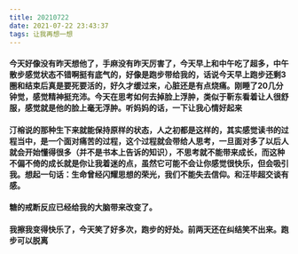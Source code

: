 ```yaml
---
title: 20210722
date: 2021-07-22 23:43:37
tags: 让我再想一想
---
```

#### 今天好像没有昨天想他了，手麻没有昨天厉害了，今天早上和中午吃了超多，中午散步感觉状态不错啊挺有底气的，好像是跑步带给我的，话说今天早上跑步还剩3圈和结束后真是要死要活的，好久才缓过来，心脏还是有点烧痛。刚睡了20几分钟觉，感觉精神挺充沛。今天在思考如何去掉脸上浮肿，类似于靳东看着让人很舒服，感觉就是他的脸上毫无浮肿。听妈妈的话，一下让我心情好起来

#### 汀榕说的那种生下来就能保持原样的状态，人之初都是这样的，其实感觉读书的过程当中，是一个面对痛苦的过程，这个过程就会带给人思考，一旦面对多了以后人就会开始懂得很多（并不是书本上告诉的知识），不思考就不能带来成长，而这种不偏不倚的成长就是你让我着迷的点，虽然它可能不会让你感觉很快乐，但会吸引我。想起一句话：生命曾经闪耀思想的荣光，我们不能失去信仰。和汪毕超交谈有感。
#### 糖的戒断反应已经给我的大脑带来改变了。
#### 我擦我变得快乐了，今天笑了好多次，跑步的好处。前两天还在纠结笑不出来。跑步可以脱离